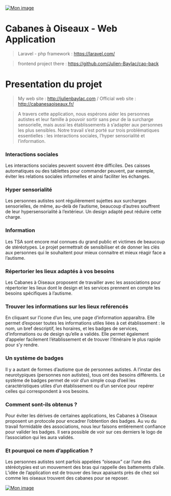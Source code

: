 <a href='https://www.casimages.com/i/200508080918676634.png.html' target='_blank' title='Mon image'><img src='https://nsa40.casimages.com/img/2020/05/08/200508080918676634.png' border='0' alt='Mon image' /></a>

# Cabanes à Oiseaux - Web Application

> Laravel - php framework : https://laravel.com/

> frontend project there : https://github.com/Julien-Baylac/cao-back

# Presentation du projet

> My web site : http://julienbaylac.com / Official web site : http://cabanesaoiseaux.fr/

> A travers cette application, nous espérons aider les personnes autistes et leur famille à pouvoir sortir sans peur de la surcharge sensorielle, mais aussi les établissements à s’adapter aux personnes les plus sensibles. Notre travail s’est porté sur trois problématiques essentielles : les interactions sociales, l’hyper sensorialité et l’information.

### Interactions sociales
Les interactions sociales peuvent souvent être difficiles. Des caisses automatiques ou des tablettes pour commander peuvent, par exemple, éviter les relations sociales informelles et ainsi faciliter les échanges.

### Hyper sensorialité
Les personnes autistes sont régulièrement sujettes aux surcharges sensorielles, de même, au-delà de l’autisme, beaucoup d’autres souffrent de leur hypersensorialité à l’extérieur. Un design adapté peut réduire cette charge.

### Information
Les TSA sont encore mal connues du grand public et victimes de beaucoup de stéréotypes. Le projet permettrait de sensibiliser et de donner les clés aux personnes qui le souhaitent pour mieux connaitre et mieux réagir face a l’autisme.

### Répertorier les lieux adaptés à vos besoins
Les Cabanes à Oiseaux proposent de travailler avec les associations pour répertorier les lieux dont le design et les services prennent en compte les besoins spécifiques à l’autisme.

### Trouver les informations sur les lieux reférencés
En cliquant sur l’icone d’un lieu, une page d’information apparaîtra. Elle permet d’exposer toutes les informations utiles liées à cet établissement : le nom, un bref descriptif, les horaires, et les badges de services, d’informations ou de design qu’elle a validés. Elle permet également d’appeler facilement l’établissement et de trouver l’itinéraire le plus rapide pour s’y rendre.

### Un système de badges
Il y a autant de formes d’autisme que de personnes autistes. A l’instar des neurotypiques (personnes non autistes), tous ont des besoins différents.
Le système de badges permet de voir d’un simple coup d’oeil les caractéristiques utiles d’un établissement ou d’un service pour repérer celles qui correspondent à vos besoins.

### Comment sont-ils obtenus ?
Pour éviter les dérives de certaines applications, les Cabanes à Oiseaux proposent un protocole pour encadrer l’obtention des badges. Au vu du travail formidable des associations, nous leur faisons entièrement confiance pour valider les badges. Il sera possible de voir sur ces derniers le logo de l’association qui les aura validés.

### Et pourquoi ce nom d’application ?
Les personnes autistes sont parfois appelées “oiseaux” car l’une des stéréotypies est un mouvement des bras qui rappelle des battements d’aile.
L’idée de l’application est de trouver des lieux apaisants près de chez soi comme les oiseaux trouvent des cabanes pour se reposer.

<a href='https://www.casimages.com/i/20050808091986377.png.html' target='_blank' title='Mon image'><img src='https://nsa40.casimages.com/img/2020/05/08/20050808091986377.png' border='0' alt='Mon image' /></a>

